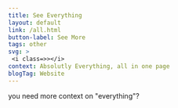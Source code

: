 ```yaml
---
title: See Everything
layout: default
link: /all.html
button-label: See More
tags: other
svg: > 
 <i class=>></i>  
context: Absolutly Everything, all in one page
blogTag: Website
---
```

you need more context on "everything"?

